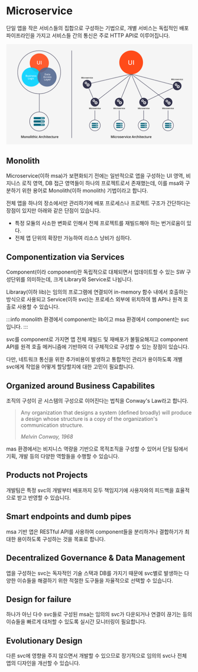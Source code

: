 # Microservice

단일 앱을 작은 서비스들의 집합으로 구성하는 기법으로, 개별 서비스는 독립적인 배포 파이프라인을 가지고 서비스들 간의 통신은 주로 HTTP API로 이루어집니다.

![MSA](./images/msa.png)

## Monolith

Microservice(이하 msa)가 보편화되기 전에는 일반적으로 앱을 구성하는 UI 영역, 비지니스 로직 영역, DB 접근 영역들이 하나의 프로젝트로서 존재했는데, 이를 msa와 구분하기 위한 용어로 Monolith(이하 monolith) 기법이라고 합니다.

전체 앱을 하나의 장소에서만 관리하기에 배포 프로세스나 프로젝트 구조가 간단하다는 장점이 있지만 아래와 같은 단점이 있습니다.

- 특정 모듈의 사소한 변화로 인해서 전체 프로젝트를 재빌드해야 하는 번거로움이 있다.
- 전체 앱 단위의 확장만 가능하여 리소스 낭비가 심하다.

## Componentization via Services

Component(이라 component)란 독립적으로 대체되면서 업데이트할 수 있는 SW 구성단위를 의미하는데, 크게 Library와 Service로 나뉩니다.

Libraray(이하 lib)는 임의의 프로그램에 연결되어 in-memory 함수 내에서 호출하는 방식으로 사용되고 Service(이하 svc)는 프로세스 외부에 위치하여 웹 API나 원격 호출로 사용할 수 있습니다.

:::info
monolith 환경에서 component는 lib이고 msa 환경에서 component는 svc입니다.
:::

svc를 component로 가지면 앱 전체 재빌드 및 재배포가 불필요해지고 component API를 원격 호출 메커니즘에 기반하여 더 구체적으로 구성할 수 있는 장점이 있습니다.

다만, 네트워크 통신을 위한 추가비용이 발생하고 통합적인 관리가 용이하도록 개별 svc에게 작업을 어떻게 할당할지에 대한 고민이 필요합니다.

## Organized around Business Capabilites

조직의 구성이 곧 시스템의 구성으로 이어진다는 법칙을 Conway's Law라고 합니다.

> Any organization that designs a system (defined broadly) will produce a design whose structure is a copy of the organization's communication structure.
>
> _Melvin Conway, 1968_

mas 환경에서는 비지니스 역량을 기반으로 목적조직을 구성할 수 있어서 단일 팀에서 기획, 개발 등의 다양한 역할들을 수행할 수 있습니다.

## Products not Projects

개발팀은 특정 svc의 개발부터 배포까지 모두 책임지기에 사용자와의 피드백을 효율적으로 받고 반영할 수 있습니다.

## Smart endpoints and dumb pipes

msa 기반 앱은 RESTful API를 사용하여 component들을 분리하거나 결합하기가 최대한 용이하도록 구성하는 것을 목표로 합니다.

## Decentralized Governance & Data Management

앱을 구성하는 svc는 독자적인 기술 스택과 DB를 가지기 때문에 svc별로 발생하는 다양한 이슈들을 해결하기 위한 적절한 도구들을 자율적으로 선택할 수 있습니다.

## Design for failure

하나가 아닌 다수 svc들로 구성된 msa는 임의의 svc가 다운되거나 연결이 끊기는 등의 이슈들을 빠르게 대처할 수 있도록 실시간 모니터링이 필요합니다.

## Evolutionary Design

다른 svc에 영향을 주지 않으면서 개발할 수 있으므로 장기적으로 임의의 svc나 전체 앱의 디자인을 개선할 수 있습니다.

